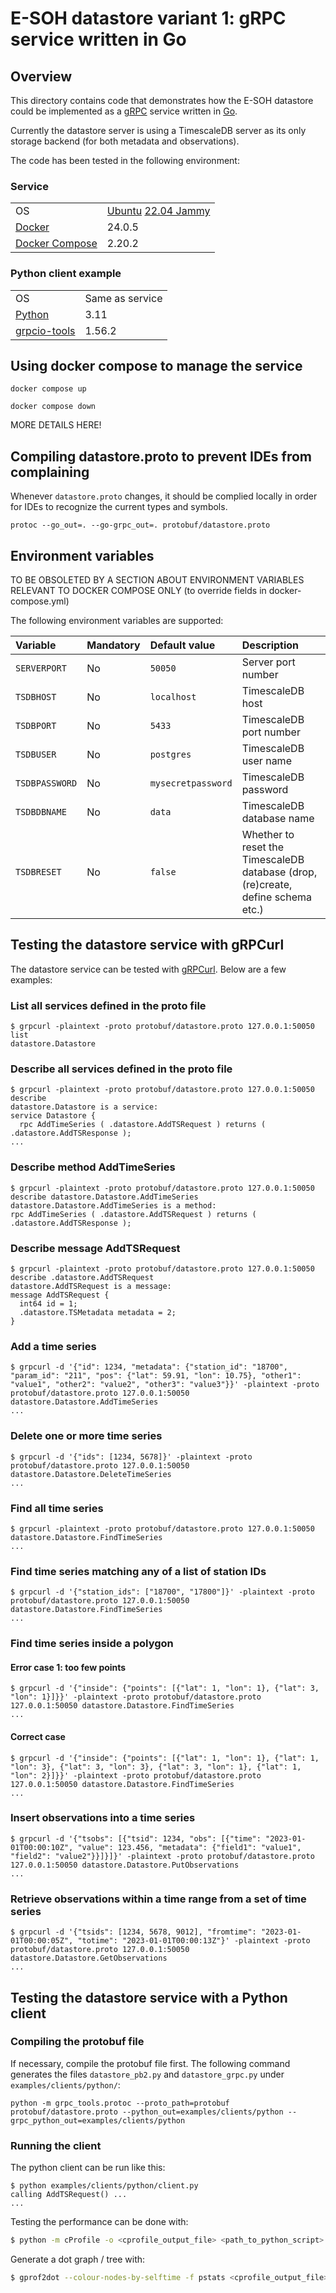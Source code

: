 # E-SOH datastore variant 1: gRPC service written in Go

## Overview

This directory contains code that demonstrates how the E-SOH datastore could
be implemented as a [gRPC](https://grpc.io/) service written in
[Go](https://go.dev/).

Currently the datastore server is using a TimescaleDB server as its only
storage backend (for both metadata and observations).

The code has been tested in the following environment:

### Service

|   |   |
|---|---|
| OS | [Ubuntu](https://ubuntu.com/) [22.04 Jammy](https://releases.ubuntu.com/jammy/) |
| [Docker](https://www.docker.com/) | 24.0.5 |
| [Docker Compose](https://www.docker.com/) | 2.20.2 |

### Python client example

|   |   |
|---|---|
| OS | Same as service |
| [Python](https://www.python.org/) | 3.11 |
| [grpcio-tools](https://grpc.io/docs/languages/python/quickstart/) | 1.56.2 |

## Using docker compose to manage the service

`docker compose up`

`docker compose down`

MORE DETAILS HERE!

## Compiling datastore.proto to prevent IDEs from complaining

Whenever `datastore.proto` changes, it should be complied locally in order for
IDEs to recognize the current types and symbols.

```text
protoc --go_out=. --go-grpc_out=. protobuf/datastore.proto
```

## Environment variables

TO BE OBSOLETED BY A SECTION ABOUT ENVIRONMENT VARIABLES RELEVANT TO
DOCKER COMPOSE ONLY (to override fields in docker-compose.yml)

The following environment variables are supported:

Variable | Mandatory | Default value | Description
:--      | :--       | :--           | :--
`SERVERPORT`       | No  | `50050`            | Server port number
`TSDBHOST`         | No  | `localhost`        | TimescaleDB host
`TSDBPORT`         | No  | `5433`             | TimescaleDB port number
`TSDBUSER`         | No  | `postgres`         | TimescaleDB user name
`TSDBPASSWORD`     | No  | `mysecretpassword` | TimescaleDB password
`TSDBDBNAME`       | No  | `data`             | TimescaleDB database name
`TSDBRESET`        | No  | `false`            | Whether to reset the TimescaleDB database (drop, (re)create, define schema etc.)

## Testing the datastore service with gRPCurl

The datastore service can be tested with [gRPCurl](https://github.com/fullstorydev/grpcurl). Below are a few examples:

### List all services defined in the proto file

```text
$ grpcurl -plaintext -proto protobuf/datastore.proto 127.0.0.1:50050 list
datastore.Datastore
```

### Describe all services defined in the proto file

```text
$ grpcurl -plaintext -proto protobuf/datastore.proto 127.0.0.1:50050 describe
datastore.Datastore is a service:
service Datastore {
  rpc AddTimeSeries ( .datastore.AddTSRequest ) returns ( .datastore.AddTSResponse );
...
```

### Describe method AddTimeSeries

```text
$ grpcurl -plaintext -proto protobuf/datastore.proto 127.0.0.1:50050 describe datastore.Datastore.AddTimeSeries
datastore.Datastore.AddTimeSeries is a method:
rpc AddTimeSeries ( .datastore.AddTSRequest ) returns ( .datastore.AddTSResponse );
```

### Describe message AddTSRequest

```text
$ grpcurl -plaintext -proto protobuf/datastore.proto 127.0.0.1:50050 describe .datastore.AddTSRequest
datastore.AddTSRequest is a message:
message AddTSRequest {
  int64 id = 1;
  .datastore.TSMetadata metadata = 2;
}
```

### Add a time series

```text
$ grpcurl -d '{"id": 1234, "metadata": {"station_id": "18700", "param_id": "211", "pos": {"lat": 59.91, "lon": 10.75}, "other1": "value1", "other2": "value2", "other3": "value3"}}' -plaintext -proto protobuf/datastore.proto 127.0.0.1:50050 datastore.Datastore.AddTimeSeries
...
```

### Delete one or more time series

```text
$ grpcurl -d '{"ids": [1234, 5678]}' -plaintext -proto protobuf/datastore.proto 127.0.0.1:50050 datastore.Datastore.DeleteTimeSeries
...
```

### Find all time series

```text
$ grpcurl -plaintext -proto protobuf/datastore.proto 127.0.0.1:50050 datastore.Datastore.FindTimeSeries
...
```

### Find time series matching any of a list of station IDs

```text
$ grpcurl -d '{"station_ids": ["18700", "17800"]}' -plaintext -proto protobuf/datastore.proto 127.0.0.1:50050 datastore.Datastore.FindTimeSeries
...
```

### Find time series inside a polygon

#### Error case 1: too few points

```text
$ grpcurl -d '{"inside": {"points": [{"lat": 1, "lon": 1}, {"lat": 3, "lon": 1}]}}' -plaintext -proto protobuf/datastore.proto 127.0.0.1:50050 datastore.Datastore.FindTimeSeries
...
```

#### Correct case

```text
$ grpcurl -d '{"inside": {"points": [{"lat": 1, "lon": 1}, {"lat": 1, "lon": 3}, {"lat": 3, "lon": 3}, {"lat": 3, "lon": 1}, {"lat": 1, "lon": 2}]}}' -plaintext -proto protobuf/datastore.proto 127.0.0.1:50050 datastore.Datastore.FindTimeSeries
...
```

### Insert observations into a time series

```text
$ grpcurl -d '{"tsobs": [{"tsid": 1234, "obs": [{"time": "2023-01-01T00:00:10Z", "value": 123.456, "metadata": {"field1": "value1", "field2": "value2"}}]}]}' -plaintext -proto protobuf/datastore.proto 127.0.0.1:50050 datastore.Datastore.PutObservations
...
```

### Retrieve observations within a time range from a set of time series

```text
$ grpcurl -d '{"tsids": [1234, 5678, 9012], "fromtime": "2023-01-01T00:00:05Z", "totime": "2023-01-01T00:00:13Z"}' -plaintext -proto protobuf/datastore.proto 127.0.0.1:50050 datastore.Datastore.GetObservations
...
```

## Testing the datastore service with a Python client

### Compiling the protobuf file

If necessary, compile the protobuf file first. The following command generates the files
`datastore_pb2.py` and `datastore_grpc.py` under `examples/clients/python/`:

```text
python -m grpc_tools.protoc --proto_path=protobuf protobuf/datastore.proto --python_out=examples/clients/python --grpc_python_out=examples/clients/python
```

### Running the client

The python client can be run like this:

```text
$ python examples/clients/python/client.py
calling AddTSRequest() ...
...
```

Testing the performance can be done with:
```bash
$ python -m cProfile -o <cprofile_output_file> <path_to_python_script>
```

Generate a dot graph / tree with:
```bash
$ gprof2dot --colour-nodes-by-selftime -f pstats <cprofile_output_file> | dot -Tpng -o <output_graph_file>
```
